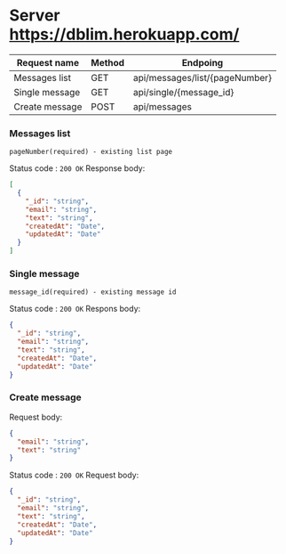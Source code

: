 # Server https://dblim.herokuapp.com/

| Request name   | Method | Endpoing                       |
| -------------- | ------ | ------------------------------ |
| Messages list  | GET    | api/messages/list/{pageNumber} |
| Single message | GET    | api/single/{message_id}        |
| Create message | POST   | api/messages                   |

### Messages list

    pageNumber(required) - existing list page

Status code : `200 OK`
Response body:

```json
[
  {
    "_id": "string",
    "email": "string",
    "text": "string",
    "createdAt": "Date",
    "updatedAt": "Date"
  }
]
```

### Single message

    message_id(required) - existing message id

Status code : `200 OK`
Respons body:

```json
{
  "_id": "string",
  "email": "string",
  "text": "string",
  "createdAt": "Date",
  "updatedAt": "Date"
}
```

### Create message

Request body:

```json
{
  "email": "string",
  "text": "string"
}
```

Status code : `200 OK`
Request body:

```json
{
  "_id": "string",
  "email": "string",
  "text": "string",
  "createdAt": "Date",
  "updatedAt": "Date"
}
```
